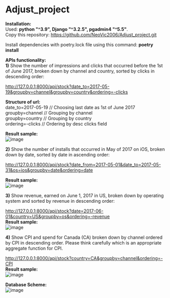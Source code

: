 # Adjust_project

**Installation:**      
Used: **python "^3.9", Django "^3.2.5", pgadmin4 "^5.5"**.                          
Copy this repository: https://github.com/NeoVic2006/Adjust_project.git 

Install dependencies with poetry.lock file using this command: **poetry install**                       

**APIs functionality:**     
**1)** Show the number of impressions and clicks that occurred before the 1st of June 2017, 
broken down by channel and country, sorted by clicks in descending order:

http://127.0.0.1:8000/api/stock?date_to=2017-05-19&groupby=channel&groupby=country&ordering=-clicks

**Structure of url:**      
date_to=2017-05-19  // Choosing last date as 1st of June 2017   
groupby=channel  //  Grouping by channel     
groupby=country  //  Grouping by country     
ordering=-clicks // Ordering by desc clicks field     

**Result sample:**   
![image](https://user-images.githubusercontent.com/48185629/126563352-a1b46acb-be0d-4292-b5a2-0df38349630d.png)


**2)** Show the number of installs that occurred in May of 2017 on iOS, broken down by date, sorted by date in ascending order:

http://127.0.0.1:8000/api/stock?date_from=2017-05-01&date_to=2017-05-31&os=ios&groupby=date&ordering=date 

**Result sample:**   
![image](https://user-images.githubusercontent.com/48185629/126563431-bca6f17a-2bee-4079-ae1d-d301be338db2.png)

**3)** Show revenue, earned on June 1, 2017 in US, broken down by operating system and sorted by revenue in descending order:

http://127.0.0.1:8000/api/stock?date=2017-06-01&country=US&groupby=os&ordering=-revenue     
**Result sample:**    
![image](https://user-images.githubusercontent.com/48185629/126563494-f7ba8b40-91a0-4c75-94b1-3ba2443affb9.png)  

**4)** Show CPI and spend for Canada (CA) broken down by channel ordered by CPI in descending order. 
Please think carefully which is an appropriate aggregate function for CPI.

http://127.0.0.1:8000/api/stock?country=CA&groupby=channel&ordering=-CPI  
**Result sample:**  
![image](https://user-images.githubusercontent.com/48185629/126563519-b3fc770e-a8bc-47fd-a744-10d1da70099b.png)  

**Database Scheme:**   
 ![image](https://user-images.githubusercontent.com/48185629/126563931-372e2cc9-553d-42d4-9d3c-2c5e298f0cfe.png)




